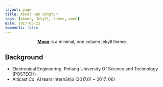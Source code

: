 ```yaml
---
layout: page
title: About Kam DongYun
tags: [about, Jekyll, theme, moon]
date: 2017-05-21
comments: false
---
```


<center><a href="https://LeDron.github.io"><b>Moon</b></a> is a minimal, one column jekyll theme.</center>

## Background
* Electronical Enginnering, Pohang University Of Science and Technology (POSTECH)
* Alticast Co. AI team InternShip (2017.01 ~ 2017. 06)
